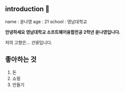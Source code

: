 ## introduction 👋
name : 윤나영
age : 21
school : 영남대학교

**안녕하세요 영남대학교 소프트웨어융합전공 2학년 윤나영입니다.**

저의 고향은... *안동*입니다.

## 좋아하는 것
1. 돈
2. 쇼핑
3. 만들기
   

<!--
**ayoungYoon/ayoungYoon** is a ✨ _special_ ✨ repository because its `README.md` (this file) appears on your GitHub profile.

Here are some ideas to get you started:

##

- 🔭 I’m currently working on ...
- 🌱 I’m currently learning ...
- 👯 I’m looking to collaborate on ...
- 🤔 I’m looking for help with ...
- 💬 Ask me about ...
- 📫 How to reach me: ...
- 😄 Pronouns: ...
- ⚡ Fun fact: ...
-->
